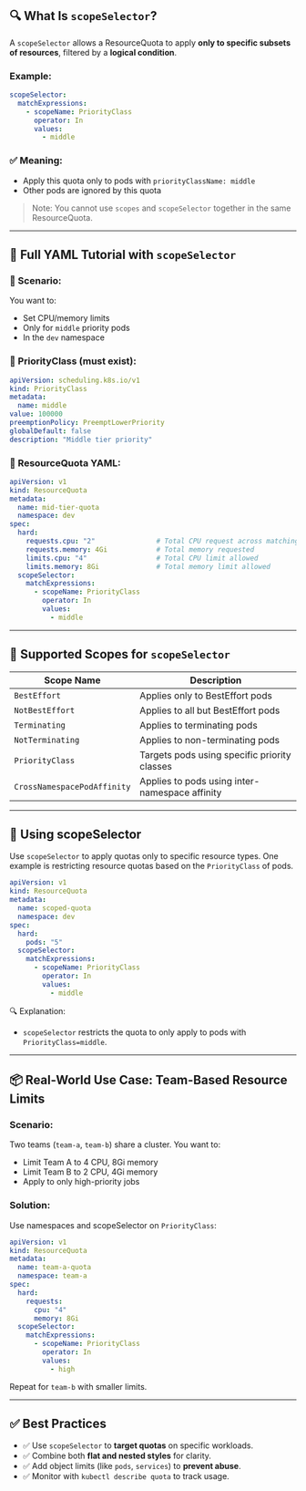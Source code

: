 ## 🔍 What Is `scopeSelector`?

A `scopeSelector` allows a ResourceQuota to apply **only to specific subsets of resources**, filtered by a **logical condition**.

### Example:
```yaml
scopeSelector:
  matchExpressions:
    - scopeName: PriorityClass
      operator: In
      values:
        - middle
```

### ✅ Meaning:
- Apply this quota only to pods with `priorityClassName: middle`
- Other pods are ignored by this quota

> Note: You cannot use `scopes` and `scopeSelector` together in the same ResourceQuota.

---

## 🔧 Full YAML Tutorial with `scopeSelector`

### 🎯 Scenario:
You want to:
- Set CPU/memory limits
- Only for `middle` priority pods
- In the `dev` namespace

### 🧱 PriorityClass (must exist):

```yaml
apiVersion: scheduling.k8s.io/v1
kind: PriorityClass
metadata:
  name: middle
value: 100000
preemptionPolicy: PreemptLowerPriority
globalDefault: false
description: "Middle tier priority"
```

### 📄 ResourceQuota YAML:
```yaml
apiVersion: v1
kind: ResourceQuota
metadata:
  name: mid-tier-quota
  namespace: dev
spec:
  hard:
    requests.cpu: "2"               # Total CPU request across matching pods
    requests.memory: 4Gi            # Total memory requested
    limits.cpu: "4"                 # Total CPU limit allowed
    limits.memory: 8Gi              # Total memory limit allowed
  scopeSelector:
    matchExpressions:
      - scopeName: PriorityClass
        operator: In
        values:
          - middle
```

---

## 🧩 Supported Scopes for `scopeSelector`

| Scope Name             | Description                                       |
|------------------------|---------------------------------------------------|
| `BestEffort`           | Applies only to BestEffort pods                   |
| `NotBestEffort`        | Applies to all but BestEffort pods               |
| `Terminating`          | Applies to terminating pods                      |
| `NotTerminating`       | Applies to non-terminating pods                  |
| `PriorityClass`        | Targets pods using specific priority classes     |
| `CrossNamespacePodAffinity` | Applies to pods using inter-namespace affinity |

---

## 🎯 Using scopeSelector

Use `scopeSelector` to apply quotas only to specific resource types. One example is restricting resource quotas based on the `PriorityClass` of pods.

```yaml
apiVersion: v1
kind: ResourceQuota
metadata:
  name: scoped-quota
  namespace: dev
spec:
  hard:
    pods: "5"
  scopeSelector:
    matchExpressions:
      - scopeName: PriorityClass
        operator: In
        values:
          - middle
```

🔍 Explanation:
- `scopeSelector` restricts the quota to only apply to pods with `PriorityClass=middle`.

---

## 📦 Real-World Use Case: Team-Based Resource Limits

### Scenario:
Two teams (`team-a`, `team-b`) share a cluster. You want to:
- Limit Team A to 4 CPU, 8Gi memory
- Limit Team B to 2 CPU, 4Gi memory
- Apply to only high-priority jobs

### Solution:
Use namespaces and scopeSelector on `PriorityClass`:

```yaml
apiVersion: v1
kind: ResourceQuota
metadata:
  name: team-a-quota
  namespace: team-a
spec:
  hard:
    requests:
      cpu: "4"
      memory: 8Gi
  scopeSelector:
    matchExpressions:
      - scopeName: PriorityClass
        operator: In
        values:
          - high
```

Repeat for `team-b` with smaller limits.

---

## ✅ Best Practices

- ✅ Use `scopeSelector` to **target quotas** on specific workloads.
- ✅ Combine both **flat and nested styles** for clarity.
- ✅ Add object limits (like `pods`, `services`) to **prevent abuse**.
- ✅ Monitor with `kubectl describe quota` to track usage.

